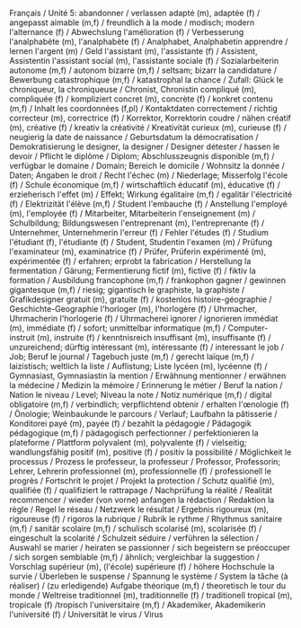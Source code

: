 <!-- Vokabeln von https://moodle.zems.tu-berlin.de/pluginfile.php/275068/mod_resource/content/1/Defi_2_Glossar_FR_DE.pdf für Unité 5-->
Français / Unité 5:
abandonner / verlassen
adapté (m), adaptée (f) / angepasst
aimable (m,f) / freundlich
à la mode / modisch; modern
l'alternance (f) / Abwechslung
l'amélioration (f) / Verbesserung
l'analphabète (m), l'analphabète (f) / Analphabet, Analphabetin
apprendre / lernen
l'argent (m) / Geld
l'assistant (m), l'assistante (f) / Assistent, Assistentin
l'assistant social (m), l'assistante sociale (f) / Sozialarbeiterin
autonome (m,f) / autonom
bizarre (m,f) / seltsam; bizarr
la candidature / Bewerbung
catastrophique (m,f) / katastrophal
la chance / Zufall: Glück
le chroniqueur, la chroniqueuse / Chronist, Chronistin
compliqué (m), compliquée (f) / kompliziert
concret (m), concrète (f) / konkret
contenu (m,f) / Inhalt
les coordonnées (f,pl) / Kontaktdaten
correctement / richtig
correcteur (m), correctrice (f) / Korrektor, Korrektorin
coudre / nähen
créatif (m), créative (f) / kreativ
la créativité / Kreativität
curieux (m), curieuse (f) / neugierig
la date de naissance / Geburtsdatum
la démocratisation / Demokratisierung
le designer, la designer / Designer
détester / hassen
le devoir / Pflicht
le diplôme / Diplom; Abschlusszeugnis
disponible (m,f) / verfügbar
le domaine / Domain; Bereich
le domicile / Wohnsitz
la donnée / Daten; Angaben
le droit / Recht
l'échec (m) / Niederlage; Misserfolg
l'école (f) / Schule
économique (m,f) / wirtschaftlich
éducatif (m), éducative (f) / erzieherisch
l'effet (m) / Effekt; Wirkung
égalitaire (m,f) / egalitär
l'électricité (f) / Elektrizität
l'élève (m,f) / Student
l'embauche (f) / Anstellung
l'employé (m), l'employée (f) / Mitarbeiter, Mitarbeiterin
l'enseignement (m) / Schulbildung; Bildungswesen
l'entreprenant (m), l'entreprenante (f) / Unternehmer, Unternehmerin
l'erreur (f) / Fehler
l'études (f) / Studium
l'étudiant (f), l'étudiante (f) / Student, Studentin
l'examen (m) / Prüfung
l'examinateur (m), examinatrice (f) / Prüfer, Prüferin
expérimenté (m), expérimentée (f) / erfahren; erprobt
la fabrication / Herstellung
la fermentation / Gärung; Fermentierung
fictif (m), fictive (f) / fiktiv
la formation / Ausbildung
francophone (m,f) / frankophon
gagner / gewinnen
gigantesque (m,f) / riesig; gigantisch
le graphiste, la graphiste / Grafikdesigner
gratuit (m), gratuite (f) / kostenlos
histoire-géographie / Geschichte-Geographie
l'horloger (m), l'horlogère (f) / Uhrmacher, Uhrmacherin
l'horlogerie (f) / Uhrmacherei
ignorer / ignorieren
immédiat (m), immédiate (f) / sofort; unmittelbar
informatique (m,f) / Computer-
instruit (m), instruite (f) / kenntnisreich
insuffisant (m), insuffisante (f) / unzureichend; dürftig
intéressant (m), intéressante (f) / interessant
le job / Job; Beruf
le journal / Tagebuch
juste (m,f) / gerecht
laïque (m,f) / laizistisch; weltlich
la liste / Auflistung; Liste
lycéen (m), lycéenne (f) / Gymnasiast, Gymnasiastin
la mention / Erwähnung
mentionner / erwähnen
la médecine / Medizin
la mémoire / Erinnerung
le métier / Beruf
la nation / Nation
le niveau / Level; Niveau
la note / Notiz
numérique (m,f) / digital
obligatoire (m,f) / verbindlich; verpflichtend
obtenir / erhalten
l'œnologie (f) / Önologie; Weinbaukunde
le parcours / Verlauf; Laufbahn
la pâtisserie / Konditorei
payé (m), payée (f) / bezahlt
la pédagogie / Pädagogik
pédagogique (m,f) / pädagogisch
perfectionner / perfektionieren
la plateforme / Plattform
polyvalent (m), polyvalente (f) / vielseitig; wandlungsfähig
positif (m), positive (f) / positiv
la possibilité / Möglichkeit
le processus / Prozess
le professeur, la professeur / Professor, Professorin; Lehrer, Lehrerin
professionnel (m), professionnelle (f) / professionell
le progrès / Fortschrit
le projet / Projekt
la protection / Schutz
qualifié (m), qualifiée (f) / qualifiziert
le rattrapage / Nachprüfung
la réalité / Realität
recommencer / wieder (von vorne) anfangen
la rédaction / Redaktion
la règle / Regel
le réseau / Netzwerk
le résultat / Ergebnis
rigoureux (m), rigoureuse (f) / rigoros
la rubrique / Rubrik
le rythme / Rhythmus
sanitaire (m,f) / sanitär
scolaire (m,f) / schulisch
scolarisé (m), scolarisée (f) / eingeschult
la scolarité / Schulzeit
séduire / verführen
la sélection / Auswahl
se marier / heiraten
se passionner / sich begeistern
se préoccuper / sich sorgen
semblable (m,f) / ähnlich; vergleichbar
la suggestion / Vorschlag
supérieur (m), (l'école) supérieure (f) / höhere Hochschule
la survie / Überleben
le suspense / Spannung
le système / System
la tâche (à réaliser) / (zu erledigende) Aufgabe
théorique (m,f) / theoretisch
le tour du monde / Weltreise
traditionnel (m), traditionnelle (f) / traditionell
tropical (m), tropicale (f) /tropisch
l'universitaire (m,f) / Akademiker, Akademikerin
l'université (f) / Universität
le virus / Virus
